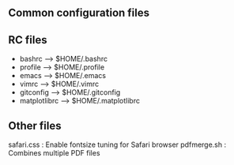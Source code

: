 Common configuration files
--------------------------

RC files
--------

* bashrc --> $HOME/.bashrc
* profile --> $HOME/.profile
* emacs --> $HOME/.emacs
* vimrc --> $HOME/.vimrc
* gitconfig --> $HOME/.gitconfig
* matplotlibrc --> $HOME/.matplotlibrc

Other files
-----------

safari.css : Enable fontsize tuning for Safari browser
pdfmerge.sh : Combines multiple PDF files


